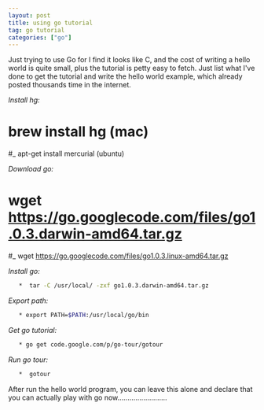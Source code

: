 ```yaml
---
layout: post
title: using go tutorial
tag: go tutorial
categories: ["go"]
---
```


Just trying to use Go for I find it looks like C, and the cost of writing a hello world is quite small, plus the tutorial is petty easy to fetch. Just list what I've done to get the tutorial and write the hello world example, which already posted thousands time in the internet.

*Install hg:*


  # brew install hg  (mac)

  #_ apt-get install mercurial (ubuntu)


*Download go:*

  # wget https://go.googlecode.com/files/go1.0.3.darwin-amd64.tar.gz

  #_ wget https://go.googlecode.com/files/go1.0.3.linux-amd64.tar.gz

*Install go:*

```bash
   *  tar -C /usr/local/ -zxf go1.0.3.darwin-amd64.tar.gz
```
*Export path:*

```bash
   * export PATH=$PATH:/usr/local/go/bin
```

*Get go tutorial:*

```bash
   * go get code.google.com/p/go-tour/gotour
```

*Run go tour:*

```bash
   *  gotour
```

After run the hello world program, you can leave this alone and declare that you can actually play with go now.........................
